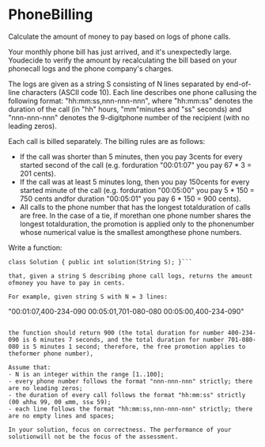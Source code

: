 # PhoneBilling
Calculate the amount of money to pay based on logs of phone calls.

Your monthly phone bill has just arrived, and it's unexpectedly large. Youdecide to verify the amount by recalculating the bill based on your phonecall logs and the phone company's charges.

The logs are given as a string S consisting of N lines separated by end-of-line characters (ASCII code 10). Each line describes one phone callusing the following format: "hh:mm:ss,nnn-nnn-nnn", where "hh:mm:ss" denotes the duration of the call (in "hh" hours, "mm"minutes and "ss" seconds) and "nnn-nnn-nnn" denotes the 9-digitphone number of the recipient (with no leading zeros).

Each call is billed separately. The billing rules are as follows:
- If the call was shorter than 5 minutes, then you pay 3cents for every started second of the call (e.g. forduration "00:01:07" you pay 67 * 3 = 201 cents).
- If the call was at least 5 minutes long, then you pay 150cents for every started minute of the call (e.g. forduration "00:05:00" you pay 5 * 150 = 750 cents andfor duration "00:05:01" you pay 6 * 150 = 900 cents).
- All calls to the phone number that has the longest totalduration of calls are free. In the case of a tie, if morethan one phone number shares the longest totalduration, the promotion is applied only to the phonenumber whose numerical value is the smallest amongthese phone numbers.

Write a function:
```
class Solution { public int solution(String S); }```

that, given a string S describing phone call logs, returns the amount ofmoney you have to pay in cents.

For example, given string S with N = 3 lines:
```
"00:01:07,400-234-090
00:05:01,701-080-080
00:05:00,400-234-090"
```

the function should return 900 (the total duration for number 400-234-090 is 6 minutes 7 seconds, and the total duration for number 701-080-080 is 5 minutes 1 second; therefore, the free promotion applies to theformer phone number),

Assume that:
- N is an integer within the range [1..100];
- every phone number follows the format "nnn-nnn-nnn" strictly; there are no leading zeros;
- the duration of every call follows the format "hh:mm:ss" strictly (00 ≤hh≤ 99, 00 ≤mm, ss≤ 59);
- each line follows the format "hh:mm:ss,nnn-nnn-nnn" strictly; there are no empty lines and spaces;

In your solution, focus on correctness. The performance of your solutionwill not be the focus of the assessment.